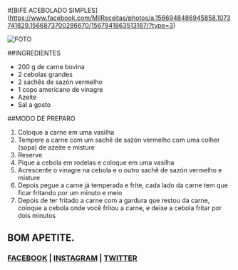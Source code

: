 #[BIFE ACEBOLADO SIMPLES] (https://www.facebook.com/MilReceitas/photos/a.1566948486945858.1073741829.1566873700286670/1567941863513187/?type=3)

![FOTO](https://github.com/natanocr/milreceitas/blob/master/images/bife-acebolado-simples.png "FOTO")

##INGREDIENTES

* 200 g de carne bovina
* 2 cebolas grandes
* 2 sachês de sazón vermelho
* 1 copo americano de vinagre
* Azeite
* Sal a gosto

##MODO DE PREPARO

1. Coloque a carne em uma vasilha
1. Tempere a carne com um sachê de sazón vermelho com uma colher (sopa) de azeite e misture
1. Reserve
1. Pique a cebola em rodelas e coloque em uma vasilha
1. Acrescente o vinagre na cebola e o outro sachê de sazón vermelho e misture
1. Depois pegue a carne já temperada e frite, cada lado da carne tem que ficar fritando por um minuto e meio
1. Depois de ter fritado a carne com a gardura que restou da carne, coloque a cebola onde você fritou a carne, e deixe a cebola fritar por dois minutos


## BOM APETITE.

### [FACEBOOK](https://www.facebook.com/MilReceitas) | [INSTAGRAM](https://www.instagram.com/milreceitas) | [TWITTER](https://twitter.com/1kreceitas)
